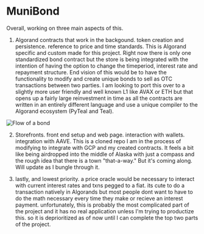 # MuniBond

Overall, working on three main aspects of this. 

1) Algorand contracts that work in the backgound. token creation and persistence. reference to price and time standards. This is Algorand specific and custom made for this project. Right now there is only one standardized bond contract but the store is being integrated with the intention of having the option to change the timeperiod, interest rate and repayment structure. End vision of this would be to have the functionality to modify and create unique bonds to sell as OTC transactions between two parties. I am looking to port this over to a slightly more user friendly and well known L1 like AVAX or ETH but that opens up a fairly large reinvestment in time as all the contracts are written in an entirely different language and use a unique compiler to the Algorand ecosystem (PyTeal and Teal). 

![Flow of a bond](https://user-images.githubusercontent.com/42774042/174642625-d03dcbbe-cd7c-4e65-a392-b6168e80fa6e.png)


2) Storefronts. front end setup and web page. interaction with wallets. integration with AAVE. This is a cloned repo I am in the process of modifying to integrate with GCP and my created contracts. It feels a bit like being airdropped into the middle of Alaska with just a compass and the rough idea that there is a town "that-a-way." But it's coming along. Will update as I bungle through it.


3) lastly, and lowest priority. a price oracle would be necessary to interact with current interest rates and txns pegged to a fiat. its cute to do a transaction natively in Algorands but most people dont want to have to do the math necessary every time they make or recieve an interest payment. unfortunately, this is probably the most complicated part of the project and it has no real application unless I'm trying to productize this. so it is deprioritized as of now until I can complete the top two parts of the project. 
